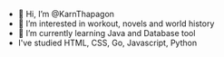 - 👋 Hi, I’m @KarnThapagon
- 👀 I’m interested in workout, novels and world history
- 🌱 I’m currently learning Java and Database tool
- I've studied HTML, CSS, Go, Javascript, Python 


<!---
KarnThapagon/KarnThapagon is a ✨ special ✨ repository because its `README.md` (this file) appears on your GitHub profile.
You can click the Preview link to take a look at your changes.
--->
